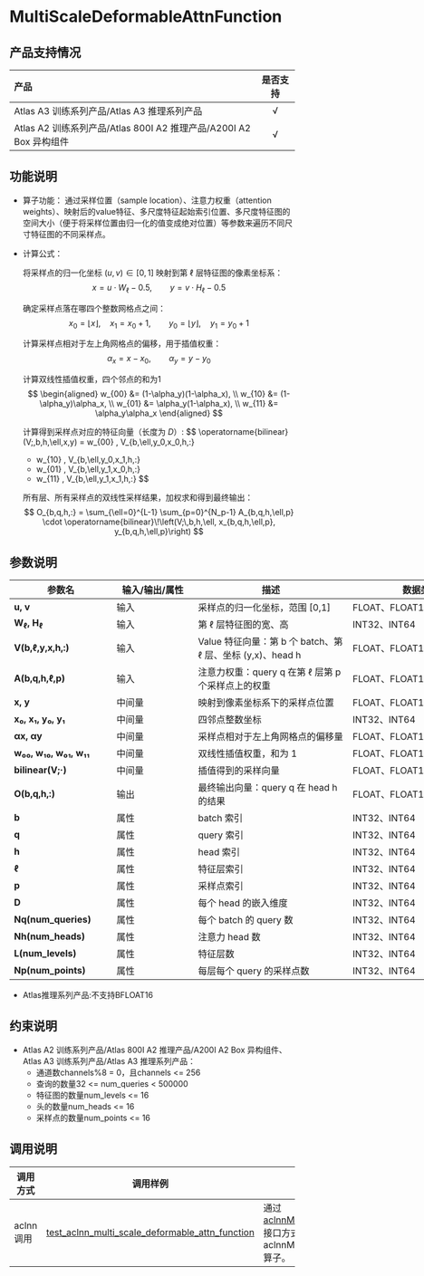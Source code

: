 # MultiScaleDeformableAttnFunction

## 产品支持情况

| 产品                                                         | 是否支持 |
| :----------------------------------------------------------- | :------: |
| <term>Atlas A3 训练系列产品/Atlas A3 推理系列产品</term>     |    √     |
| <term>Atlas A2 训练系列产品/Atlas 800I A2 推理产品/A200I A2 Box 异构组件</term> |    √     |

## 功能说明

- 算子功能：
  通过采样位置（sample location）、注意力权重（attention weights）、映射后的value特征、多尺度特征起始索引位置、多尺度特征图的空间大小（便于将采样位置由归一化的值变成绝对位置）等参数来遍历不同尺寸特征图的不同采样点。

- 计算公式：

    将采样点的归一化坐标 $(u,v)\in[0,1]$ 映射到第 $\ell$ 层特征图的像素坐标系：
    $$
    x = u \cdot W_\ell - 0.5, \qquad y = v \cdot H_\ell - 0.5
    $$


    确定采样点落在哪四个整数网格点之间：
    $$
    x_0 = \lfloor x \rfloor,\quad x_1 = x_0 + 1,\qquad
    y_0 = \lfloor y \rfloor,\quad y_1 = y_0 + 1
    $$

    计算采样点相对于左上角网格点的偏移，用于插值权重：
    $$
    \alpha_x = x - x_0, \qquad \alpha_y = y - y_0
    $$

    计算双线性插值权重，四个邻点的和为1
    $$
    \begin{aligned}
    w_{00} &= (1-\alpha_y)(1-\alpha_x), \\
    w_{10} &= (1-\alpha_y)\alpha_x, \\
    w_{01} &= \alpha_y(1-\alpha_x), \\
    w_{11} &= \alpha_y\alpha_x
    \end{aligned}
    $$

    计算得到采样点对应的特征向量（长度为 $D$）:
    $$
    \operatorname{bilinear}(V;\,b,h,\ell,x,y) =
    w_{00} \, V_{b,\ell,y_0,x_0,h,:}
    + w_{10} \, V_{b,\ell,y_0,x_1,h,:}
    + w_{01} \, V_{b,\ell,y_1,x_0,h,:}
    + w_{11} \, V_{b,\ell,y_1,x_1,h,:}
    $$

    所有层、所有采样点的双线性采样结果，加权求和得到最终输出：
    $$
    O_{b,q,h,:} =
    \sum_{\ell=0}^{L-1} \sum_{p=0}^{N_p-1}
    A_{b,q,h,\ell,p} \cdot
    \operatorname{bilinear}\!\left(V;\,b,h,\ell,
    x_{b,q,h,\ell,p}, y_{b,q,h,\ell,p}\right)
    $$

## 参数说明

<table style="undefined;table-layout: fixed; width: 970px"><colgroup>
  <col style="width: 181px">
  <col style="width: 144px">
  <col style="width: 273px">
  <col style="width: 256px">
  </colgroup>
  <thead>
    <tr>
      <th>参数名</th>
      <th>输入/输出/属性</th>
      <th>描述</th>
      <th>数据类型</th>
    </tr>
  </thead>
  <tbody>
    <tr><td><b>u, v</b></td><td>输入</td><td>采样点的归一化坐标，范围 [0,1]</td><td>FLOAT、FLOAT16、BFLOAT16</td></tr>
    <tr><td><b>W<sub>ℓ</sub>, H<sub>ℓ</sub></b></td><td>输入</td><td>第 ℓ 层特征图的宽、高</td><td>INT32、INT64</td></tr>
    <tr><td><b>V(b,ℓ,y,x,h,:)</b></td><td>输入</td><td>Value 特征向量：第 b 个 batch、第 ℓ 层、坐标 (y,x)、head h</td><td>FLOAT、FLOAT16、BFLOAT16</td></tr>
    <tr><td><b>A(b,q,h,ℓ,p)</b></td><td>输入</td><td>注意力权重：query q 在第 ℓ 层第 p 个采样点上的权重</td><td>FLOAT、FLOAT16、BFLOAT16</td></tr>
    <tr><td><b>x, y</b></td><td>中间量</td><td>映射到像素坐标系下的采样点位置</td><td>FLOAT、FLOAT16、BFLOAT16</td></tr>
    <tr><td><b>x₀, x₁, y₀, y₁</b></td><td>中间量</td><td>四邻点整数坐标</td><td>INT32、INT64</td></tr>
    <tr><td><b>αx, αy</b></td><td>中间量</td><td>采样点相对于左上角网格点的偏移量</td><td>FLOAT、FLOAT16、BFLOAT16</td></tr>
    <tr><td><b>w₀₀, w₁₀, w₀₁, w₁₁</b></td><td>中间量</td><td>双线性插值权重，和为 1</td><td>FLOAT、FLOAT16、BFLOAT16</td></tr>
    <tr><td><b>bilinear(V;·)</b></td><td>中间量</td><td>插值得到的采样向量</td><td>FLOAT、FLOAT16、BFLOAT16</td></tr>
    <tr><td><b>O(b,q,h,:)</b></td><td>输出</td><td>最终输出向量：query q 在 head h 的结果</td><td>FLOAT、FLOAT16、BFLOAT16</td></tr>
    <tr><td><b>b</b></td><td>属性</td><td>batch 索引</td><td>INT32、INT64</td></tr>
    <tr><td><b>q</b></td><td>属性</td><td>query 索引</td><td>INT32、INT64</td></tr>
    <tr><td><b>h</b></td><td>属性</td><td>head 索引</td><td>INT32、INT64</td></tr>
    <tr><td><b>ℓ</b></td><td>属性</td><td>特征层索引</td><td>INT32、INT64</td></tr>
    <tr><td><b>p</b></td><td>属性</td><td>采样点索引</td><td>INT32、INT64</td></tr>
    <tr><td><b>D</b></td><td>属性</td><td>每个 head 的嵌入维度</td><td>INT32、INT64</td></tr>
    <tr><td><b>Nq(num_queries)</b></td><td>属性</td><td>每个 batch 的 query 数</td><td>INT32、INT64</td></tr>
    <tr><td><b>Nh(num_heads)</b></td><td>属性</td><td>注意力 head 数</td><td>INT32、INT64</td></tr>
    <tr><td><b>L(num_levels)</b></td><td>属性</td><td>特征层数</td><td>INT32、INT64</td></tr>
    <tr><td><b>Np(num_points)</b></td><td>属性</td><td>每层每个 query 的采样点数</td><td>INT32、INT64</td></tr>
  </tbody>
</table>

- Atlas推理系列产品:不支持BFLOAT16

## 约束说明
- <term>Atlas A2 训练系列产品/Atlas 800I A2 推理产品/A200I A2 Box 异构组件</term>、<term>Atlas A3 训练系列产品/Atlas A3 推理系列产品</term>：
  - 通道数channels%8 = 0，且channels <= 256
  - 查询的数量32 <= num_queries < 500000
  - 特征图的数量num_levels <= 16
  - 头的数量num_heads <= 16
  - 采样点的数量num_points <= 16

## 调用说明

| 调用方式 | 调用样例                                                                   | 说明                                                             |
|--------------|------------------------------------------------------------------------|----------------------------------------------------------------|
| aclnn调用 | [test_aclnn_multi_scale_deformable_attn_function](./examples/test_aclnn_multi_scale_deformable_attn_function.cpp) | 通过[aclnnMultiScaleDeformableAttnFunction](./docs/aclnnMultiScaleDeformableAttnFunction.md)接口方式调用aclnnMultiScaleDeformableAttnFunction算子。    |